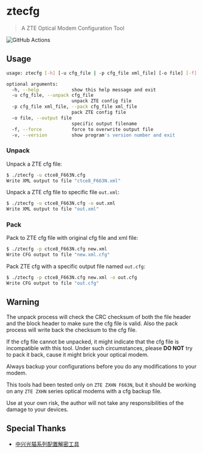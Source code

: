 # ztecfg

> A ZTE Optical Modem Configuration Tool

![GitHub Actions](https://github.com/TommyLau/ztecfg/workflows/Release%20ztecfg/badge.svg)

## Usage

```bash
usage: ztecfg [-h] [-u cfg_file | -p cfg_file xml_file] [-o file] [-f] [-v]

optional arguments:
  -h, --help            show this help message and exit
  -u cfg_file, --unpack cfg_file
                        unpack ZTE config file
  -p cfg_file xml_file, --pack cfg_file xml_file
                        pack ZTE config file
  -o file, --output file
                        specific output filename
  -f, --force           force to overwrite output file
  -v, --version         show program's version number and exit
```

### Unpack

Unpack a ZTE cfg file:

```bash
$ ./ztecfg -u ctce8_F663N.cfg
Write XML output to file "ctce8_F663N.xml"
```

Unpack a ZTE cfg file to specific file `out.xml`:

```bash
$ ./ztecfg -u ctce8_F663N.cfg -o out.xml
Write XML output to file "out.xml"
```

### Pack

Pack to ZTE cfg file with original cfg file and xml file:

```bash
$ ./ztecfg -p ctce8_F663N.cfg new.xml
Write CFG output to file "new.xml.cfg"
```

Pack ZTE cfg with a specific output file named `out.cfg`:

```bash
$ ./ztecfg -p ctce8_F663N.cfg new.xml -o out.cfg
Write CFG output to file "out.cfg"
```

## Warning

The unpack process will check the CRC checksum of both the file header and the block header to make sure the cfg file
is valid. Also the pack process will write back the checksum to the cfg file.

If the cfg file cannot be unpacked, it might indicate that the cfg file is incompatible with this tool. Under such
circumstances, please **DO NOT** try to pack it back, cause it might brick your optical modem.

Always backup your configurations before you do any modifications to your modem.

This tools had been tested only on `ZTE ZXHN F663N`, but it should be working on any `ZTE ZXHN` series optical modems
with a cfg backup file.

Use at your own risk, the author will not take any responsibilities of the damage to your devices.

## Special Thanks

- [中兴光猫系列配置解密工具](https://github.com/wx1183618058/ZET-Optical-Network-Terminal-Decoder)
